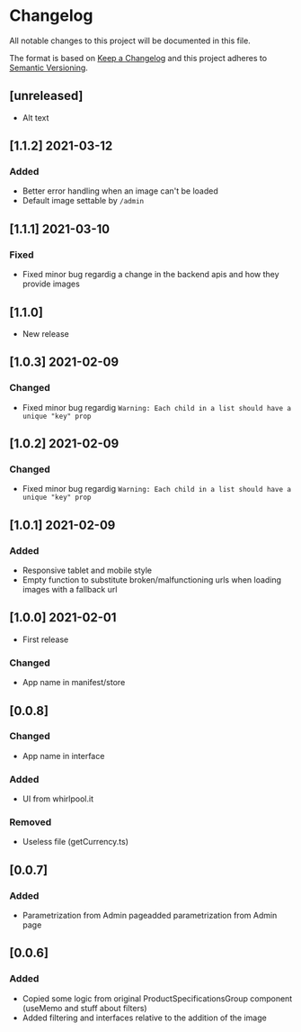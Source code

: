 # Changelog

All notable changes to this project will be documented in this file.

The format is based on [Keep a Changelog](http://keepachangelog.com/en/1.0.0/)
and this project adheres to [Semantic Versioning](http://semver.org/spec/v2.0.0.html).

## [unreleased]
- Alt text
## [1.1.2] 2021-03-12
### Added
- Better error handling when an image can't be loaded
- Default image settable by `/admin`
## [1.1.1] 2021-03-10
### Fixed
- Fixed minor bug regardig a change in the backend apis and how they provide images
## [1.1.0]
- New release
## [1.0.3] 2021-02-09
### Changed
- Fixed minor bug regardig `Warning: Each child in a list should have a unique "key" prop`
## [1.0.2] 2021-02-09
### Changed
- Fixed minor bug regardig `Warning: Each child in a list should have a unique "key" prop`
## [1.0.1] 2021-02-09
### Added
- Responsive tablet and mobile style
- Empty function to substitute broken/malfunctioning urls when loading images with a fallback url
## [1.0.0] 2021-02-01
- First release
### Changed
- App name in manifest/store
## [0.0.8]
### Changed
- App name in interface
### Added
- UI from whirlpool.it
### Removed
- Useless file (getCurrency.ts)
## [0.0.7]
### Added
- Parametrization from Admin pageadded parametrization from Admin page
## [0.0.6]
### Added
- Copied some logic from original ProductSpecificationsGroup component (useMemo and stuff about filters)
- Added filtering and interfaces relative to the addition of the image
